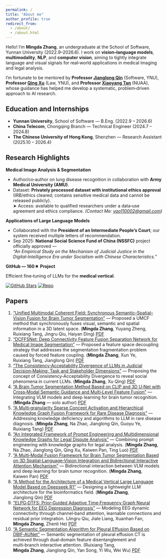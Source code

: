```yaml
---
permalink: /
title: "About me"
author_profile: true
redirect_from: 
  - /about/
  - /about.html
---
```


Hello! I’m **Mingda Zhang**, an undergraduate at the School of Software, Yunnan University (2022.9–2026.6). I work on **vision–language models**, **multimodality**, **NLP**, and **computer vision**, aiming to tightly integrate language and visual signals for real‑world applications in medical imaging and legal analysis.

I’m fortunate to be mentored by **Professor [Jianglong Qin](http://www.sei.ynu.edu.cn/info/1023/1448.htm)** (Software, YNU), **Professor [Qing Xu](http://www.law.ynu.edu.cn/info/1143/3322.htm)** (Law, YNU), and **Professor [Xiaoyang Tan](http://parnec.nuaa.edu.cn/xtan/)** (NUAA), whose guidance has helped me develop a systematic, problem‑driven approach to AI research.

## Education and Internships

- **Yunnan University**, School of Software — B.Eng. (2022.9 – 2026.6)
- **China Telecom**, Chongqing Branch — Technical Engineer (2024.7 – 2024.8)
- **The Chinese University of Hong Kong**, Shenzhen — Research Assistant (2025.10 – 2026.4)

## Research Highlights

**Medical Image Analysis & Segmentation**

- Author/co‑author on lung disease recognition in collaboration with **Army Medical University (AMU)**.
- Dataset: **Privately processed dataset with institutional ethics approval** (IRB/ethics cleared; contains sensitive medical data and cannot be released publicly).  
  ➤ Access: available to qualified researchers under a data‑use agreement and ethics compliance. *(Contact Me: yao110002@gmail.com)*

**Applications of Large Language Models**

- Collaborated with the **President of an Intermediate People’s Court**; our system received multiple letters of recommendation.
- Sep 2025: **National Social Science Fund of China (NSSFC)** project officially approved —  
  *“An Empirical Study on the Mechanism of Judicial Justice in the Digital‑Intelligence Era under Socialism with Chinese Characteristics.”*

**GitHub — 160★ Project**

Efficient fine‑tuning of LLMs for the **medical vertical**.

[![GitHub Stars](https://img.shields.io/github/stars/beita6969/DeepSeek-R1-Distill-Qwen-32B-Medical-Fine-tune?style=social)](https://github.com/beita6969/DeepSeek-R1-Distill-Qwen-32B-Medical-Fine-tune)
[![Repo](https://img.shields.io/badge/Repo-DeepSeek--R1--Distill--Qwen--32B--Medical--Fine--tune-black)](https://github.com/beita6969/DeepSeek-R1-Distill-Qwen-32B-Medical-Fine-tune)

## Papers

1. [“Unified Multimodal Coherent Field: Synchronous Semantic–Spatial–Vision Fusion for Brain Tumor Segmentation”](../paper/1.pdf) — Proposed a UMCF method that synchronously fuses visual, semantic and spatial information in a 3D latent space. (**Mingda Zhang**, Yuyang Zheng, Ruixiang Tang, Jingru Qiu, Haiyan Ding) [PDF](../paper/1.pdf)
2. [“DCFFSNet: Deep Connectivity Feature Fusion Separation Network for Medical Image Segmentation”](../paper/2.pdf) — Proposed a feature space decoupling strategy that addresses the segmentation fragmentation problem caused by forced feature coupling. (**Mingda Zhang**, Xun Ye, Ruixiang Tang, Jianglong Qin) [PDF](../paper/2.pdf)
3. [“The Consistency‑Acceptability Divergence of LLMs in Judicial Decision‑Making: Task and Stakeholder Dimensions”](../paper/3.pdf) — Proposing the concept of Consistency‑Acceptability Divergence to reveal social phenomena in current LLMs. (**Mingda Zhang**, Xu Qing) [PDF](../paper/3.pdf)
4. [“A Brain Tumor Segmentation Method Based on CLIP and 3D U‑Net with Cross‑Modal Semantic Guidance and Multi‑Level Feature Fusion”](../paper/4.pdf) — Integrating VLM models and deep learning for brain tumor recognition. (**Mingda Zhang** — solo author) [PDF](../paper/4.pdf)
5. [“A Multi‑granularity Sparse Concept Activation and Hierarchical Knowledge Graph Fusion Framework for Rare Disease Diagnosis”](../paper/5.pdf) — Addressing knowledge deficiency and algorithms to LLM in rare disease diagnosis. (**Mingda Zhang**, Na Zhao, Jianglong Qin, Guoyu Ye, Ruixiang Tang) [PDF](../paper/5.pdf)
6. [“An Integrated Framework of Prompt Engineering and Multidimensional Knowledge Graphs for Legal Dispute Analysis”](../paper/6.pdf) — Combining prompt engineering with knowledge graphs for legal analysis. (**Mingda Zhang**, Na Zhao, Jianglong Qin, Qing Xu, Kaiwen Pan, Ting Luo) [PDF](../paper/6.pdf)
7. [“A Multi‑Modal Fusion Framework for Brain Tumor Segmentation Based on 3D Spatial‑Language‑Vision Integration and Bidirectional Interactive Attention Mechanism”](../paper/7.pdf) — Bidirectional interaction between VLM models and deep learning for brain tumor recognition. (**Mingda Zhang**, Kaiwen Pan) [PDF](../paper/7.pdf)
8. [“A Method for the Architecture of a Medical Vertical Large Language Model Based on Deepseek R1”](../paper/8.pdf) — Designing a lightweight LLM architecture for the bioinformatics field. (**Mingda Zhang**, Jianglong Qin) [PDF](../paper/8.pdf)
9. [“ELPG‑DTFS: Prior‑Guided Adaptive Time‑Frequency Graph Neural Network for EEG Depression Diagnosis”](../paper/9.pdf) — Modeling EEG dynamic connectivity through channel‑band attention, learnable connections and residual prior integration. (Jingru Qiu, Jiale Liang, Xuanhan Fan, **Mingda Zhang**, Zhenli He) [PDF](../paper/9.pdf)
10. [“A Semantic Segmentation Algorithm for Pleural Effusion Based on DBIF‑AUNet”](../paper/10.pdf) — Semantic segmentation of pleural effusion CT is achieved through dual‑domain feature disentanglement and multi‑branch interactive attention. (Ruixiang Tang, **Mingda Zhang**, Jianglong Qin, Yan Song, Yi Wu, Wei Wu) [PDF](../paper/10.pdf)
